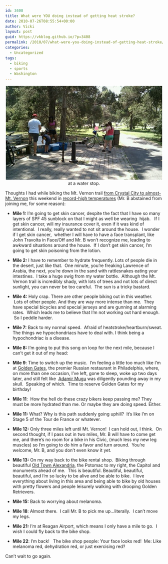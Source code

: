 ```yaml
---
id: 3408
title: What were YOU doing instead of getting heat stroke?
date: 2010-07-26T08:55:54+00:00
author: Vicki
layout: post
guid: https://vkblog.github.io/?p=3408
permalink: /2010/07/what-were-you-doing-instead-of-getting-heat-stroke/
categories:
  - Uncategorized
tags:
  - biking
  - sports
  - Washington
---
```

<p style="text-align: center;">
  <a href="https://raw.githubusercontent.com/vkblog/vkblog.github.io/master/public/img/2010/07/wpid-IMAG0216.jpg"><img class="aligncenter size-full wp-image-3409" title="wpid-IMAG0216.jpg" src="https://raw.githubusercontent.com/vkblog/vkblog.github.io/master/public/img/2010/07/wpid-IMAG0216.jpg" alt="" width="500" height="300" /></a>at a water stop.
</p>

Thoughts I had while biking the Mt. Vernon trail [from Crystal City to almost-Mt. Vernon](http://www.mapmyride.com/route/us/va/arlington/435128014927076741) this weekend in [record-high temperatures](http://voices.washingtonpost.com/capitalweathergang/2010/07/forecast_hottest_day_in_hottes.html) (Mr. B abstained from joining me, for some reason):

  * **Mile 1:** I&#8217;m going to get skin cancer, despite the fact that I have so many layers of SPF 45 sunblock on that I might as well be wearing  hijab.   If I get skin cancer, will my insurance cover it, even if it was kind of intentional.  I really, really wanted to not sit around the house.  I wonder if I get skin cancer,  whether I will have to have a face transplant, like John Travolta in Face/Off and Mr. B won&#8217;t recognize me, leading to awkward situations around the house.  If I don&#8217;t get skin cancer, I&#8217;m going to get skin poisoning from the lotion.
  * **Mile 2:** I have to remember to hydrate frequently. Lots of people die in the desert, just like that.  One minute, you&#8217;re freaking Lawrence of Arabia, the next, you&#8217;re down in the sand with rattlesnakes eating your intestines.  I take a huge swig from my water bottle.  Although the Mt. Vernon trail is incredibly shady, with lots of trees and not lots of direct sunlight, you can never be too careful.  The sun is a tricky bastard.
  * **Mile 4:** Holy crap. There are other people biking out in this weather.  Lots of other people. And they are way more intense than me.  They have special bicycles and special jerseys and are gunning at alarming rates.  Which leads me to believe that I&#8217;m not working out hard enough.  So I peddle harder.
  * **Mile 7:** Back to my normal speed.  Afraid of heatstroke/heartburn/sweat. The things we hypochondriacs have to deal with. I think being a hypochondriac is a disease.
  * **Mile 8:** I&#8217;m going to put this song on loop for the next mile, because I can&#8217;t get it out of my head:


  * **Mile 9**: Time to switch up the music.  I&#8217;m feeling a little too much like I&#8217;m at [Golden Gates](http://www.mygoldengates.com/), the premier Russian restaurant in Philadelphia, where, on more than one occasion, I&#8217;ve left, gone to sleep, woke up two days later, and still felt like  [Adamir Mugu](http://www.youtube.com/watch?v=kC68amM-8nI) was diligently pounding away in my skull.  Speaking of which.  Time to reserve Golden Gates for my birthday!
  * **Mile 11**:  How the hell do these crazy bikers keep passing me? They must be more hydrated than me. Or maybe they are doing speed. Either.
  * **Mile 11:** What? Why is this path suddenly going uphill?  It&#8217;s like I&#8217;m on Stage 5 of the Tour de France or whatever.
  * **Mile 12:** Only three miles left until Mt. Vernon!  I can hold out, I think.  On second thought, if I pass out in two miles, Mr. B will have to come get me, and there&#8217;s no room for a bike in his Civic, (much less my new leg muscles) so I&#8217;m going to do him a favor and turn around.  You&#8217;re welcome, Mr. B, and you don&#8217;t even know it yet.
  * **Mile 13:** On my way back to the bike rental shop.  Biking through beautiful [Old Town Alexandria](http://www.google.com/images?hl=en&q=old+town+alexandria&um=1&ie=UTF-8&gl=us&resnum=1&source=og&sa=N&tab=li&biw=1234&bih=658), the Potomac to my right, the Capitol and monuments ahead of me.  This is beautiful. Beautiful, beautiful, beautiful, and I&#8217;m so lucky to be alive and be able to bike.  I love everything about living in this area and being able to bike by old houses with pretty flowers and people leisurely walking with drooping Golden Retrievers.
  * **Mile 15:** Back to worrying about melanoma.
  * **Mile 18**: Almost there.  I call Mr. B to pick me up&#8230;literally.  I can&#8217;t move my legs.
  * **Mile 21:** I&#8217;m at Reagan Airport, which means I only have a mile to go.  I wish I could fly back to the bike shop.
  * **Mile 22**: I&#8217;m back!   The bike shop people: Your face looks red!  Me: Like melanoma red, dehydration red, or just exercising red?

Can&#8217;t wait to go again.